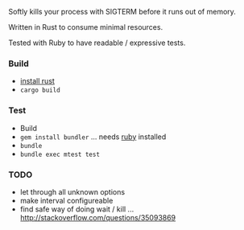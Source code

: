 Softly kills your process with SIGTERM before it runs out of memory.

Written in Rust to consume minimal resources.

Tested with Ruby to have readable / expressive tests.

### Build
 - [install rust](https://www.rust-lang.org/en-US/install.html)
 - `cargo build`

### Test
 - Build
 - `gem install bundler` ... needs [ruby](https://www.ruby-lang.org/en/) installed
 - `bundle`
 - `bundle exec mtest test`

### TODO
 - let through all unknown options
 - make interval configureable
 - find safe way of doing wait / kill ... http://stackoverflow.com/questions/35093869
